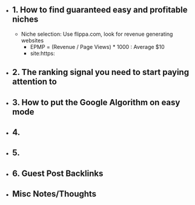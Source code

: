 - ## 1. How to find guaranteed easy and profitable niches
	- Niche selection: Use flippa.com, look for revenue generating websites
		- EPMP = (Revenue / Page Views) * 1000 : Average $10
		- site:https:
- ## 2. The ranking signal you need to start paying attention to
- ## 3. How to put the Google Algorithm on easy mode
- ## 4.
- ## 5.
- ## 6. Guest Post Backlinks
- ## Misc Notes/Thoughts